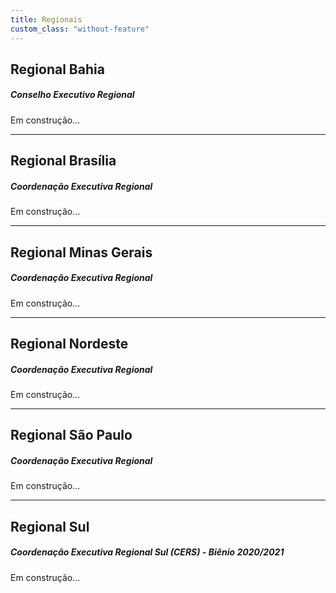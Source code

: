 ```yaml
---
title: Regionais
custom_class: "without-feature"
---
```


## Regional Bahia
##### Conselho Executivo Regional

Em construção...

[//]: # (- Pe. Onofre Araújo Filho, SJ: Assistente Eclesiástico)

[//]: # ()
[//]: # (- Joilton Neres de Souza: Coordenador)

[//]: # ()
[//]: # (- Zoranei da Cruz Souza: Vice-Coordenadora)

[//]: # ()
[//]: # (- Ednorma Santos Silva Vaz: Secretária)

[//]: # ()
[//]: # (- Geraldo Luis Santos Borges: Tesoureiro)
<hr>

## Regional Brasília
##### Coordenação Executiva Regional

Em construção...

[//]: # (- Regina Lucia Moreira de Carvalho: Coordenadora)

[//]: # ()
[//]: # (- Lylia Maria Nogueira Diógenes: Vice-Coordenadora)

[//]: # ()
[//]: # (- Cleonice Antunes Pereira: Secretária)

[//]: # ()
[//]: # (- Ana Prata Girao: Tesoureira)

[//]: # ()
[//]: # (- Wellington  Gomes dos Santos: Vogal)
<hr>

## Regional Minas Gerais
##### Coordenação Executiva Regional

Em construção...

[//]: # (- Pe. Miguel de Oliveira Martins Filho, SJ: Assistente Eclesiástico)

[//]: # ()
[//]: # (- Maurício Generoso de Oliveira: Coordenador)

[//]: # ()
[//]: # (- Vicentina Lopes de Oliveira: Vice-Coordenadora)

[//]: # ()
[//]: # (- Frederico Generoso de Oliveira: Secretário)

[//]: # ()
[//]: # (- Leonardo Campos de Carvalho: Tesoureiro)
<hr>

## Regional Nordeste
##### Coordenação Executiva Regional

Em construção...

[//]: # (- Pe. Emmanuel da Silva e Araújo, SJ: Assistente Eclesiástico)

[//]: # ()
[//]: # (- Orlando Dantas Gomes: Coordenador)

[//]: # ()
[//]: # (- Helma Janielle Souza de Oliveira: Vice-Coordenadora)

[//]: # ()
[//]: # (- Rosa Aparecida Caraça: Secretária)

[//]: # ()
[//]: # (- Honorata Ferreira Mendes da Silva: Tesoureira)
<hr>

## Regional São Paulo
##### Coordenação Executiva Regional

Em construção...

[//]: # (- Pe. Jonas Carvalho, SJ: Assistente Eclesiástico)

[//]: # ()
[//]: # (- Cláudio G. S. A. Cassimiro: Coordenador)

[//]: # ()
[//]: # (- Guilherme Demarchi Silva: Vice-Coordenador)

[//]: # ()
[//]: # (- Clotilde Demarchi: Secretária)

[//]: # ()
[//]: # (- Vlamir Francisco Alves: Tesoureiro )
<hr>

## Regional Sul
##### Coordenação Executiva Regional Sul (CERS) - Biênio 2020/2021

Em construção...

[//]: # (- Ir. Sidney Mayer, SJ: Assistente Eclesiástico)

[//]: # ()
[//]: # (- Murilo Fernando Junkes Vieira: Coordenador)

[//]: # ()
[//]: # (- Hamilton Luis Michel: Vice-Coordenador)

[//]: # ()
[//]: # (- Rafael Riva Finatti: Secretário)

[//]: # ()
[//]: # (- Patrícia Carstens Castellano: Tesoureira)